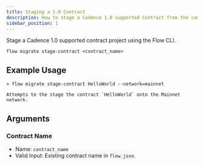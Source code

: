 ```yaml
---
title: Staging a 1.0 Contract
description: How to stage a Cadence 1.0 supported Contract from the command line
sidebar_position: 1
---
```


Stage a Cadence 1.0 supported contract project using the Flow CLI.

```shell
flow migrate stage-contract <contract_name>
```

## Example Usage

```
> flow migrate stage-contract HelloWorld --network=mainnet

Attempts to the stage the contract `HelloWorld` onto the Mainnet network.

```

## Arguments

### Contract Name

- Name: `contract_name`
- Valid Input: Existing contract name in `flow.json`.
